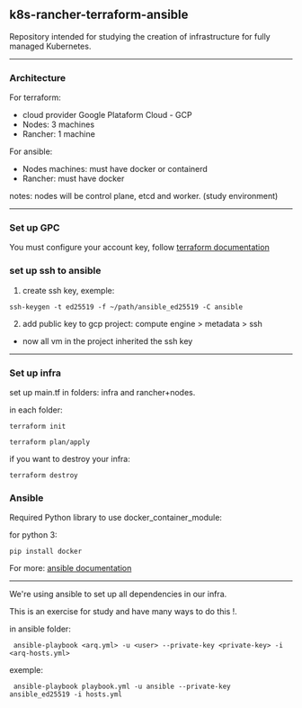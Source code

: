 ## k8s-rancher-terraform-ansible

Repository intended for studying the creation of infrastructure for fully managed Kubernetes.

---

### Architecture

For terraform:

* cloud provider Google Plataform Cloud - GCP
* Nodes: 3 machines
* Rancher: 1 machine

For ansible:

* Nodes machines: must have docker or containerd
* Rancher: must have docker

notes: nodes will be control plane, etcd and worker. (study environment)

---
### Set up GPC

You must configure your account key, follow [terraform documentation](https://developer.hashicorp.com/terraform/tutorials/gcp-get-started/google-cloud-platform-build)

### set up ssh to ansible

1. create ssh key, exemple:
```
ssh-keygen -t ed25519 -f ~/path/ansible_ed25519 -C ansible
```

2. add public key to gcp project: compute engine > metadata > ssh

* now all vm in the project inherited the ssh key

---

### Set up infra

set up main.tf in folders: infra and rancher+nodes.

in each folder:
```
terraform init
```

```
terraform plan/apply
```

if you want to destroy your infra:

```
terraform destroy
```

### Ansible

Required Python library to use docker_container_module:

for python 3:

``` 
pip install docker 
```

For more: [ansible documentation](https://docs.ansible.com/ansible/2.9/modules/docker_container_module.html)

---

We're using ansible to set up all dependencies in our infra.

This is an exercise for study and have many ways to do this !.

in ansible folder:

```
 ansible-playbook <arq.yml> -u <user> --private-key <private-key> -i <arq-hosts.yml>

```
exemple:
```
 ansible-playbook playbook.yml -u ansible --private-key ansible_ed25519 -i hosts.yml
```